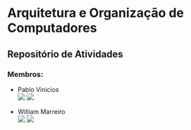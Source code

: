 # Arquitetura e Organização de Computadores
## Repositório de Atividades
### Membros:

- Pablo Vinicios <br>
<a href="http://t.me/5585991135008" target="_blank"><img src="https://img.shields.io/badge/-TELEGRAM-blue??style=flat&logo=telegram" target="_blank"></a>
<a href="https://github.com/PabloVini28" target="_blank"><img src="https://img.shields.io/badge/GitHub-100000?style=badge&logo=github&logoColor=white&color=black"></a>

- William Marreiro <br>
<a href="https://t.me/wl11lm" target="_blank"><img src="https://img.shields.io/badge/-TELEGRAM-blue??style=flat&logo=telegram" target="_blank"></a>
<a href="https://github.com/wl11lm" target="_blank"><img src="https://img.shields.io/badge/GitHub-100000?style=badge&logo=github&logoColor=white&color=black"></a>





